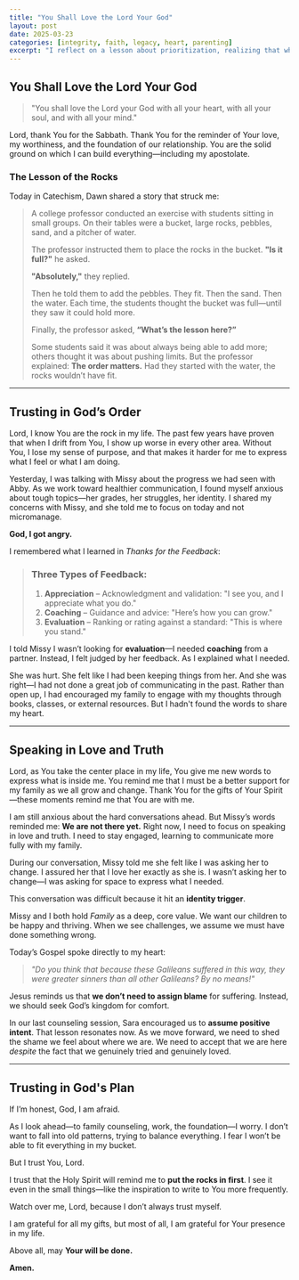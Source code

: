 ```yaml
---
title: "You Shall Love the Lord Your God"
layout: post
date: 2025-03-23
categories: [integrity, faith, legacy, heart, parenting]
excerpt: "I reflect on a lesson about prioritization, realizing that when I place God at the center of my life, everything else becomes clearer. A conversation with Missy reveals my struggles with communication, identity triggers, and the need to assume positive intent instead of assigning blame. Though I fear balancing family, work, and faith, I trust in God’s guidance to help me focus on love, truth, and His will."
---
```


## You Shall Love the Lord Your God

> "You shall love the Lord your God with all your heart, with all your soul, and with all your mind."

Lord, thank You for the Sabbath. Thank You for the reminder of Your love, my worthiness, and the foundation of our relationship. You are the solid ground on which I can build everything—including my apostolate.

### The Lesson of the Rocks

Today in Catechism, Dawn shared a story that struck me:

> A college professor conducted an exercise with students sitting in small groups. On their tables were a bucket, large rocks, pebbles, sand, and a pitcher of water.
> 
> The professor instructed them to place the rocks in the bucket. **"Is it full?"** he asked.
> 
> **"Absolutely,"** they replied.
> 
> Then he told them to add the pebbles. They fit. Then the sand. Then the water. Each time, the students thought the bucket was full—until they saw it could hold more.
> 
> Finally, the professor asked, **“What’s the lesson here?”**
> 
> Some students said it was about always being able to add more; others thought it was about pushing limits. But the professor explained: **The order matters.** Had they started with the water, the rocks wouldn’t have fit.

---

## Trusting in God’s Order

Lord, I know You are the rock in my life. The past few years have proven that when I drift from You, I show up worse in every other area. Without You, I lose my sense of purpose, and that makes it harder for me to express what I feel or what I am doing.

Yesterday, I was talking with Missy about the progress we had seen with Abby. As we work toward healthier communication, I found myself anxious about tough topics—her grades, her struggles, her identity. I shared my concerns with Missy, and she told me to focus on today and not micromanage.

**God, I got angry.**

I remembered what I learned in *Thanks for the Feedback*:

> ### Three Types of Feedback:
> 1. **Appreciation** – Acknowledgment and validation: "I see you, and I appreciate what you do."
> 2. **Coaching** – Guidance and advice: "Here’s how you can grow."
> 3. **Evaluation** – Ranking or rating against a standard: "This is where you stand."

I told Missy I wasn’t looking for **evaluation**—I needed **coaching** from a partner. Instead, I felt judged by her feedback.  As I explained what I needed.

She was hurt. She felt like I had been keeping things from her. And she was right—I had not done a great job of communicating in the past. Rather than open up, I had encouraged my family to engage with my thoughts through books, classes, or external resources. But I hadn't found the words to share my heart.

---

## Speaking in Love and Truth

Lord, as You take the center place in my life, You give me new words to express what is inside me. You remind me that I must be a better support for my family as we all grow and change. Thank You for the gifts of Your Spirit—these moments remind me that You are with me.

I am still anxious about the hard conversations ahead. But Missy’s words reminded me: **We are not there yet.** Right now, I need to focus on speaking in love and truth. I need to stay engaged, learning to communicate more fully with my family.

During our conversation, Missy told me she felt like I was asking her to change. I assured her that I love her exactly as she is. I wasn’t asking her to change—I was asking for space to express what I needed.

This conversation was difficult because it hit an **identity trigger**.

Missy and I both hold *Family* as a deep, core value. We want our children to be happy and thriving. When we see challenges, we assume we must have done something wrong.

Today’s Gospel spoke directly to my heart:

> *"Do you think that because these Galileans suffered in this way, they were greater sinners than all other Galileans? By no means!"*

Jesus reminds us that **we don’t need to assign blame** for suffering. Instead, we should seek God’s kingdom for comfort.

In our last counseling session, Sara encouraged us to **assume positive intent**. That lesson resonates now. As we move forward, we need to shed the shame we feel about where we are. We need to accept that we are here *despite* the fact that we genuinely tried and genuinely loved.

---

## Trusting in God's Plan

If I’m honest, God, I am afraid.

As I look ahead—to family counseling, work, the foundation—I worry. I don’t want to fall into old patterns, trying to balance everything. I fear I won’t be able to fit everything in my bucket.

But I trust You, Lord.

I trust that the Holy Spirit will remind me to **put the rocks in first**. I see it even in the small things—like the inspiration to write to You more frequently.

Watch over me, Lord, because I don’t always trust myself.

I am grateful for all my gifts, but most of all, I am grateful for Your presence in my life.

Above all, may **Your will be done.**

**Amen.**